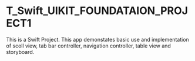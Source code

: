 # T_Swift_UIKIT_FOUNDATAION_PROJECT1
This is a Swift  Project. This app demonstates basic use and implementation of scoll view, tab bar controller, navigation controller, table view and storyboard.
 
